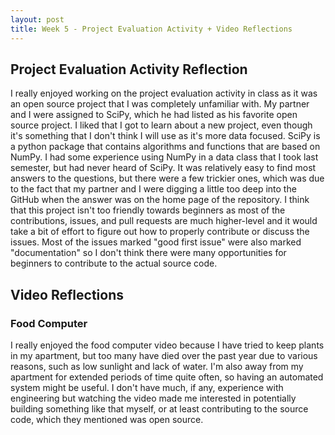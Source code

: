 ```yaml
---
layout: post
title: Week 5 - Project Evaluation Activity + Video Reflections
---
```

## Project Evaluation Activity Reflection
I really enjoyed working on the project evaluation activity in class as it was an open source project that I was completely unfamiliar with. My partner and I were assigned to SciPy, which he had listed as his favorite open source project. I liked that I got to learn about a new project, even though it's something that I don't think I will use as it's more data focused. SciPy is a python package that contains algorithms and functions that are based on NumPy. I had some experience using NumPy in a data class that I took last semester, but had never heard of SciPy. It was relatively easy to find most answers to the questions, but there were a few trickier ones, which was due to the fact that my partner and I were digging a little too deep into the GitHub when the answer was on the home page of the repository. I think that this project isn't too friendly towards beginners as most of the contributions, issues, and pull requests are much higher-level and it would take a bit of effort to figure out how to properly contribute or discuss the issues. Most of the issues marked "good first issue" were also marked "documentation" so I don't think there were many opportunities for beginners to contribute to the actual source code.
## Video Reflections
### Food Computer
I really enjoyed the food computer video because I have tried to keep plants in my apartment, but too many have died over the past year due to various reasons, such as low sunlight and lack of water. I'm also away from my apartment for extended periods of time quite often, so having an automated system might be useful. I don't have much, if any, experience with engineering but watching the video made me interested in potentially building something like that myself, or at least contributing to the source code, which they mentioned was open source.